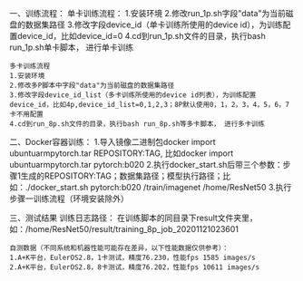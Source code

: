 一、训练流程：
    单卡训练流程：
	1.安装环境
	2.修改run_1p.sh字段"data"为当前磁盘的数据集路径
	3.修改字段device_id（单卡训练所使用的device id），为训练配置device_id，比如device_id=0
	4.cd到run_1p.sh文件的目录，执行bash run_1p.sh单卡脚本， 进行单卡训练
	
	多卡训练流程
	1.安装环境
	2.修改多P脚本中字段"data"为当前磁盘的数据集路径
	3.修改字段device_id_list（多卡训练所使用的device id列表），为训练配置device_id，比如4p,device_id_list=0,1,2,3；8P默认使用0，1，2，3，4，5，6，7卡不用配置
	4.cd到run_8p.sh文件的目录，执行bash run_8p.sh等多卡脚本， 进行多卡训练	
	
二、Docker容器训练：
    1.导入镜像二进制包docker import ubuntuarmpytorch.tar REPOSITORY:TAG, 比如docker import ubuntuarmpytorch.tar pytorch:b020
	2.执行docker_start.sh后带三个参数：步骤1生成的REPOSITORY:TAG；数据集路径；模型执行路径；比如：./docker_start.sh pytorch:b020 /train/imagenet /home/ResNet50
    3.执行步骤一训练流程（环境安装除外）
	
三、测试结果
    训练日志路径：
	在训练脚本的同目录下result文件夹里，如：/home/ResNet50/result/training_8p_job_20201121023601
	
	自测数据（不同系统和机器性能可能存在差异，以下性能数据仅供参考）：
	1.A+K平台，EulerOS2.8，1卡测试，精度76.230，性能fps 1585 images/s
	2.A+K平台，EulerOS2.8，8卡测试，精度76.202，性能fps 10611 images/s
